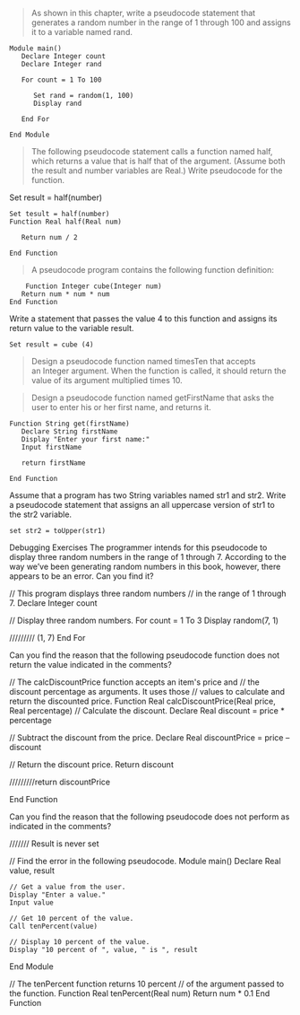 >As shown in this chapter, write a pseudocode statement that generates a random number in the range of 1 through 100 and assigns it to a variable named rand.

```
Module main()
   Declare Integer count
   Declare Integer rand

   For count = 1 To 100

      Set rand = random(1, 100)
      Display rand

   End For

End Module
```

 >The following pseudocode statement calls a function named half, which returns a value that is half that of the argument. (Assume both the result and number variables are Real.) Write pseudocode for the function.

Set result = half(number)

```
Set tesult = half(number)
Function Real half(Real num)

   Return num / 2

End Function
```

 >A pseudocode program contains the following function definition:

```
	Function Integer cube(Integer num)
   Return num * num * num
End Function
```


Write a statement that passes the value 4 to this function and assigns its return value to the variable result.

```
Set result = cube (4)
```

>Design a pseudocode function named timesTen that accepts an Integer argument. When the function is called, it should return the value of its argument multiplied times 10.



>Design a pseudocode function named getFirstName that asks the user to enter his or her first name, and returns it.

```
Function String get(firstName)
   Declare String firstName
   Display "Enter your first name:"
   Input firstName

   return firstName

End Function
```

Assume that a program has two String variables named str1 and str2. Write a pseudocode statement that assigns an all uppercase version of str1 to the str2 variable.

```
set str2 = toUpper(str1)
```

Debugging Exercises
The programmer intends for this pseudocode to display three random numbers in the range of 1 through 7. According to the way we’ve been generating random numbers in this book, however, there appears to be an error. Can you find it?


// This program displays three random numbers
// in the range of 1 through 7.
Declare Integer count

// Display three random numbers.
For count = 1 To 3
   Display random(7, 1) 
   
   ///////// (1, 7)
End For


Can you find the reason that the following pseudocode function does not return the value indicated in the comments?


// The calcDiscountPrice function accepts an item's price and
// the discount percentage as arguments. It uses those
// values to calculate and return the discounted price.
Function Real calcDiscountPrice(Real price, Real percentage)
   // Calculate the discount.
   Declare Real discount = price * percentage

   // Subtract the discount from the price.
   Declare Real discountPrice = price – discount 

   // Return the discount price.
   Return discount

   /////////return discountPrice

End Function

Can you find the reason that the following pseudocode does not perform as indicated in the comments?

/////// Result is never set


// Find the error in the following pseudocode.
Module main()
    Declare Real value, result

    // Get a value from the user.
    Display "Enter a value."
    Input value

    // Get 10 percent of the value.
    Call tenPercent(value)

    // Display 10 percent of the value.
    Display "10 percent of ", value, " is ", result
End Module

// The tenPercent function returns 10 percent
// of the argument passed to the function.
Function Real tenPercent(Real num)
    Return num * 0.1
End Function

